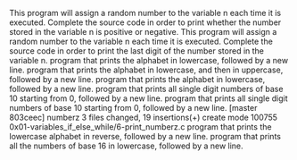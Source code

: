 This program will assign a random number to the variable n each time it is executed. Complete the source code in order to print whether the number stored in the variable n is positive or negative.
This program will assign a random number to the variable n each time it is executed. Complete the source code in order to print the last digit of the number stored in the variable n.
program that prints the alphabet in lowercase, followed by a new line.
program that prints the alphabet in lowercase, and then in uppercase, followed by a new line.
program that prints the alphabet in lowercase, followed by a new line.
program that prints all single digit numbers of base 10 starting from 0, followed by a new line.
program that prints all single digit numbers of base 10 starting from 0, followed by a new line.
[master 803ceec] numberz
 3 files changed, 19 insertions(+)
 create mode 100755 0x01-variables_if_else_while/6-print_numberz.c
program that prints the lowercase alphabet in reverse, followed by a new line.
program that prints all the numbers of base 16 in lowercase, followed by a new line.
